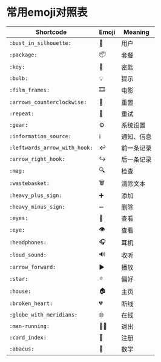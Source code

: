 
# 常用emoji对照表

| Shortcode                     | Emoji    | Meaning    |
| ----------------------------- | -------- | ---------- |
| `:bust_in_silhouette:`        | 👤      | 用户       |
| `:package:`                   | 📦      | 套餐       |
| `:key:`                       | 🔑      | 密匙       |
| `:bulb:`                      | 💡      | 提示       |
| `:film_frames:`               | 🎞️    | 电影       |
| `:arrows_counterclockwise:`   | 🔄      | 重置       |
| `:repeat:`                    | 🔁      | 重试       |
| `:gear:`                      | ⚙️     | 系统设置   |
| `:information_source:`        | ℹ️      | 通知、信息 |
| `:leftwards_arrow_with_hook:` | ↩️      | 前一条记录 |
| `:arrow_right_hook:`          | ↪️      | 后一条记录 |
| `:mag:`                       | 🔍      | 检查       |
| `:wastebasket:`               | 🗑️    | 清除文本   |
| `:heavy_plus_sign:`           | ➕       | 添加       |
| `:heavy_minus_sign:`          | ➖       | 删除       |
| `:eyes:`                      | 👀      | 查看       |
| `:eye:`                       | 👁️    | 查看       |
| `:headphones:`                | 🎧      | 耳机       |
| `:loud_sound:`                | 🔊      | 收听       |
| `:arrow_forward:`             | ▶️      | 播放       |
| `:star:`                      | ⭐       | 偏好       |
| `:house:`                     | 🏠      | 主页       |
| `:broken_heart:`              | 💔      | 断线       |
| `:globe_with_meridians:`      | 🌐      | 在线       |
| `:man-running:`               | 🏃‍♂️ | 退出       |
| `:card_index:`                | 📇      | 注册       |
| `:abacus:`                    | 🧮      | 数学       |
